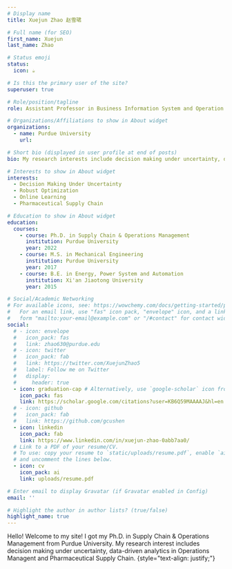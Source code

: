 ```yaml
---
# Display name
title: Xuejun Zhao 赵雪珺

# Full name (for SEO)
first_name: Xuejun
last_name: Zhao

# Status emoji
status:
  icon: ☕️

# Is this the primary user of the site?
superuser: true

# Role/position/tagline
role: Assistant Professor in Business Information System and Operation Management, UNC Charlotte

# Organizations/Affiliations to show in About widget
organizations:
  - name: Purdue University
    url: 

# Short bio (displayed in user profile at end of posts)
bio: My research interests include decision making under uncertainty, data-driven analytics in OM applications and pharmaceutical supply chain

# Interests to show in About widget
interests:
  - Decision Making Under Uncertainty
  - Robust Optimization
  - Online Learning
  - Pharmaceutical Supply Chain

# Education to show in About widget
education:
  courses:
    - course: Ph.D. in Supply Chain & Operations Management
      institution: Purdue University
      year: 2022
    - course: M.S. in Mechanical Engineering
      institution: Purdue University
      year: 2017
    - course: B.E. in Energy, Power System and Automation
      institution: Xi'an Jiaotong University
      year: 2015

# Social/Academic Networking
# For available icons, see: https://wowchemy.com/docs/getting-started/page-builder/#icons
#   For an email link, use "fas" icon pack, "envelope" icon, and a link in the
#   form "mailto:your-email@example.com" or "/#contact" for contact widget.
social:
  # - icon: envelope
  #   icon_pack: fas
  #   link: zhao630@purdue.edu
  # - icon: twitter
  #   icon_pack: fab
  #   link: https://twitter.com/XuejunZhao5
  #   label: Follow me on Twitter
  #   display:
  #     header: true
  - icon: graduation-cap # Alternatively, use `google-scholar` icon from `ai` icon pack
    icon_pack: fas
    link: https://scholar.google.com/citations?user=KB6Q59MAAAAJ&hl=en
  # - icon: github
  #   icon_pack: fab
  #   link: https://github.com/gcushen
  - icon: linkedin
    icon_pack: fab
    link: https://www.linkedin.com/in/xuejun-zhao-0abb7aa0/
  # Link to a PDF of your resume/CV.
  # To use: copy your resume to `static/uploads/resume.pdf`, enable `ai` icons in `params.yaml`,
  # and uncomment the lines below.
  - icon: cv
    icon_pack: ai
    link: uploads/resume.pdf

# Enter email to display Gravatar (if Gravatar enabled in Config)
email: ''

# Highlight the author in author lists? (true/false)
highlight_name: true
---
```


Hello! Welcome to my site! I got my Ph.D. in Supply Chain & Operations Management from Purdue University. My research interest includes decision making under uncertainty, data-driven analytics in Operations Managent and Pharmaceutical Supply Chain.
{style="text-align: justify;"}
